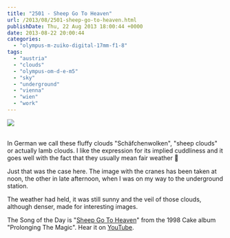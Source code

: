 ```yaml
---
title: "2501 - Sheep Go To Heaven"
url: /2013/08/2501-sheep-go-to-heaven.html
publishDate: Thu, 22 Aug 2013 18:00:44 +0000
date: 2013-08-22 20:00:44
categories: 
  - "olympus-m-zuiko-digital-17mm-f1-8"
tags: 
  - "austria"
  - "clouds"
  - "olympus-om-d-e-m5"
  - "sky"
  - "underground"
  - "vienna"
  - "wien"
  - "work"
---
```

<div class="container">
<div class="center"><a target="_blank" href="https://d25zfm9zpd7gm5.cloudfront.net/1200x1200/2013/20130812_164154_lr.jpg"><img src="https://d25zfm9zpd7gm5.cloudfront.net/0600x0600/2013/20130812_164154_lr.jpg" /></a></div>
</div>
<br />

In German we call these fluffy clouds "Schäfchenwolken", "sheep clouds" or actually lamb clouds. I like the expression for its implied cuddliness and it goes well with the fact that they usually mean fair weather 🙂

<a target="_blank" href="https://d25zfm9zpd7gm5.cloudfront.net/1200x1200/2013/20130812_113624_lr.jpg"><img style="margin: 0pt 0px 0pt 10px; float: right;" src="https://d25zfm9zpd7gm5.cloudfront.net/0150x0150/2013/20130812_113624_lr.jpg" alt="" border="0" /></a> Just that was the case here. The image with the cranes has been taken at noon, the other in late afternoon, when I was on my way to the underground station.

 The weather had held, it was still sunny and the veil of those clouds, although denser, made for interesting images.

The Song of the Day is "<a href="http://www.lyricsmode.com/lyrics/c/cake/sheep_go_to_heaven.html" target="_blank">Sheep Go To Heaven</a>" from the 1998 Cake album "Prolonging The Magic". Hear it on <a href="http://www.youtube.com/watch?v=XbnT7ciDXSM" target="_blank">YouTube</a>.
